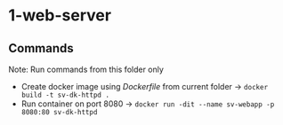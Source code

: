# 1-web-server

## Commands 
Note: Run commands from this folder only
  - Create docker image using *Dockerfile* from current folder -> `docker build -t sv-dk-httpd .`
  - Run container on port 8080 -> `docker run -dit --name sv-webapp -p 8080:80 sv-dk-httpd`

